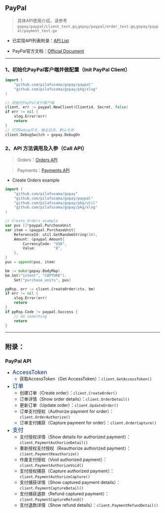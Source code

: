 ## PayPal

> 具体API使用介绍，请参考`gopay/paypal/client_test.go`,`gopay/paypal/order_test.go`,`gopay/paypal/payment_test.go`

- 已实现API列表附录：[API List](https://github.com/pilafusama/gopay/blob/main/doc/paypal.md#%E9%99%84%E5%BD%95)

- PayPal官方文档：[Official Document](https://developer.paypal.com/docs/api/overview)

---

### 1、初始化PayPal客户端并做配置（Init PayPal Client）

```go
import (
    "github.com/pilafusama/gopay/paypal"
    "github.com/pilafusama/gopay/pkg/xlog"
)

// 初始化PayPal支付客户端
client, err := paypal.NewClient(Clientid, Secret, false)
if err != nil {
    xlog.Error(err)
    return
}
// 打开Debug开关，输出日志，默认关闭
client.DebugSwitch = gopay.DebugOn
```

### 2、API 方法调用及入参（Call API）

> Orders：[Orders API](https://developer.paypal.com/docs/api/orders/v2)

> Payments：[Payments API](https://developer.paypal.com/docs/api/payments/v2)

- Create Orders example
```go
import (
    "github.com/pilafusama/gopay"
    "github.com/pilafusama/gopay/paypal"
    "github.com/pilafusama/gopay/pkg/util"
    "github.com/pilafusama/gopay/pkg/xlog"
)

// Create Orders example
var pus []*paypal.PurchaseUnit
var item = &paypal.PurchaseUnit{
    ReferenceId: util.GetRandomString(16),
    Amount: &paypal.Amount{
        CurrencyCode: "USD",
        Value:        "8",
    },
}
pus = append(pus, item)

bm := make(gopay.BodyMap)
bm.Set("intent", "CAPTURE").
    Set("purchase_units", pus)

ppRsp, err := client.CreateOrder(ctx, bm)
if err != nil {
    xlog.Error(err)
    return
}
if ppRsp.Code != paypal.Success {
    // do something
    return
}
```

---

## 附录：

### PayPal API

* <font color='#003087' size='4'>AccessToken</font>
    * 获取AccessToken（Get AccessToken）：`client.GetAccessToken()`
* <font color='#003087' size='4'>订单</font>
    * 创建订单（Create order）：`client.CreateOrder()`
    * 订单详情（Show order details）：`client.OrderDetail()`
    * 更新订单（Update order）：`client.UpdateOrder()`
    * 订单支付授权（Authorize payment for order）：`client.OrderAuthorize()`
    * 订单支付捕获（Capture payment for order）：`client.OrderCapture()`
* <font color='#003087' size='4'>支付</font>
    * 支付授权详情（Show details for authorized payment）：`client.PaymentAuthorizeDetail()`
    * 重新授权支付授权（Reauthorize authorized payment）：`client.PaymentReauthorize()`
    * 作废支付授权（Void authorized payment）：`client.PaymentAuthorizeVoid()`
    * 支付授权捕获（Capture authorized payment）：`client.PaymentAuthorizeCapture()`
    * 支付捕获详情（Show captured payment details）：`client.PaymentCaptureDetail()`
    * 支付捕获退款（Refund captured payment）：`client.PaymentCaptureRefund()`
    * 支付退款详情（Show refund details）：`client.PaymentRefundDetail()`
